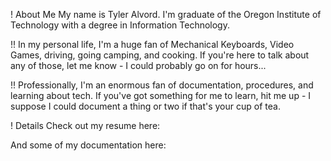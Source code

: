 
<!---
tyler-alvord/tyler-alvord is a ✨ special ✨ repository because its `README.md` (this file) appears on your GitHub profile.
You can click the Preview link to take a look at your changes.
--->
! About Me
My name is Tyler Alvord. I'm graduate of the Oregon Institute of Technology with a degree in Information Technology. 

!! In my personal life,
I'm a huge fan of Mechanical Keyboards, Video Games, driving, going camping, and cooking. If you're here to talk about any of those, let me know - I could probably go on for hours...

!! Professionally,
I'm an enormous fan of documentation, procedures, and learning about tech. If you've got something for me to learn, hit me up - I suppose I could document a thing or two if that's your cup of tea. 

! Details
Check out my resume here:

And some of my documentation here:


